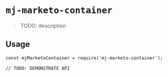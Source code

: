 # `mj-marketo-container`

> TODO: description

## Usage

```
const mjMarketoContainer = require('mj-marketo-container');

// TODO: DEMONSTRATE API
```
